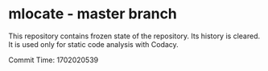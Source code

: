 # mlocate - master branch

This repository contains frozen state of the repository.
Its history is cleared. It is used only for static code
analysis with Codacy.

Commit Time: 1702020539